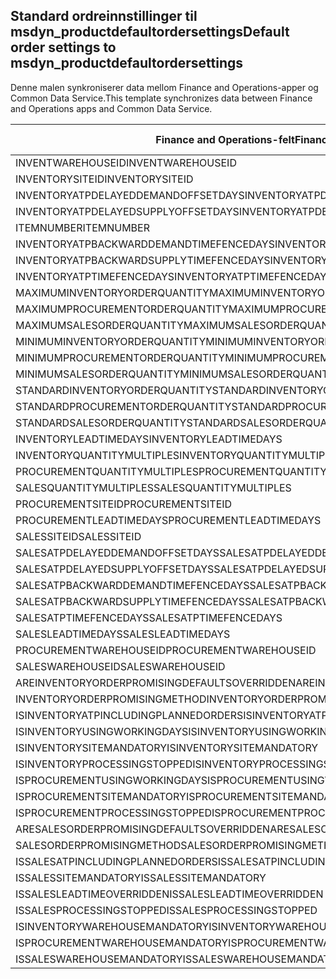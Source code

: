 ## <a name="default-order-settings-to-msdyn_productdefaultordersettings"></a><span data-ttu-id="2027a-101">Standard ordreinnstillinger til msdyn_productdefaultordersettings</span><span class="sxs-lookup"><span data-stu-id="2027a-101">Default order settings to msdyn_productdefaultordersettings</span></span>

<span data-ttu-id="2027a-102">Denne malen synkroniserer data mellom Finance and Operations-apper og Common Data Service.</span><span class="sxs-lookup"><span data-stu-id="2027a-102">This template synchronizes data between Finance and Operations apps and Common Data Service.</span></span>

<span data-ttu-id="2027a-103">Finance and Operations-felt</span><span class="sxs-lookup"><span data-stu-id="2027a-103">Finance and Operations field</span></span> | <span data-ttu-id="2027a-104">Tilordningstype</span><span class="sxs-lookup"><span data-stu-id="2027a-104">Map type</span></span> | <span data-ttu-id="2027a-105">Annet Dynamics 365-felt</span><span class="sxs-lookup"><span data-stu-id="2027a-105">Other Dynamics 365 field</span></span> | <span data-ttu-id="2027a-106">Standardverdi</span><span class="sxs-lookup"><span data-stu-id="2027a-106">Default value</span></span>
---|---|---|---
<span data-ttu-id="2027a-107">INVENTWAREHOUSEID</span><span class="sxs-lookup"><span data-stu-id="2027a-107">INVENTWAREHOUSEID</span></span> | = | <span data-ttu-id="2027a-108">msdyn_inventorywarehouse.msdyn_warehouseidentifier</span><span class="sxs-lookup"><span data-stu-id="2027a-108">msdyn_inventorywarehouse.msdyn_warehouseidentifier</span></span> | 
<span data-ttu-id="2027a-109">INVENTORYSITEID</span><span class="sxs-lookup"><span data-stu-id="2027a-109">INVENTORYSITEID</span></span> | = | <span data-ttu-id="2027a-110">msdyn_inventorysite.msdyn_siteid</span><span class="sxs-lookup"><span data-stu-id="2027a-110">msdyn_inventorysite.msdyn_siteid</span></span> | 
<span data-ttu-id="2027a-111">INVENTORYATPDELAYEDDEMANDOFFSETDAYS</span><span class="sxs-lookup"><span data-stu-id="2027a-111">INVENTORYATPDELAYEDDEMANDOFFSETDAYS</span></span> | = | <span data-ttu-id="2027a-112">msdyn_inventoryatpdelayeddemandoffsetdays</span><span class="sxs-lookup"><span data-stu-id="2027a-112">msdyn_inventoryatpdelayeddemandoffsetdays</span></span> | 
<span data-ttu-id="2027a-113">INVENTORYATPDELAYEDSUPPLYOFFSETDAYS</span><span class="sxs-lookup"><span data-stu-id="2027a-113">INVENTORYATPDELAYEDSUPPLYOFFSETDAYS</span></span> | = | <span data-ttu-id="2027a-114">msdyn_inventoryatpdelayedsupplyoffsetdays</span><span class="sxs-lookup"><span data-stu-id="2027a-114">msdyn_inventoryatpdelayedsupplyoffsetdays</span></span> | 
<span data-ttu-id="2027a-115">ITEMNUMBER</span><span class="sxs-lookup"><span data-stu-id="2027a-115">ITEMNUMBER</span></span> | = | <span data-ttu-id="2027a-116">msdyn_itemnumber.msdyn_itemnumber</span><span class="sxs-lookup"><span data-stu-id="2027a-116">msdyn_itemnumber.msdyn_itemnumber</span></span> | 
<span data-ttu-id="2027a-117">INVENTORYATPBACKWARDDEMANDTIMEFENCEDAYS</span><span class="sxs-lookup"><span data-stu-id="2027a-117">INVENTORYATPBACKWARDDEMANDTIMEFENCEDAYS</span></span> | = | <span data-ttu-id="2027a-118">msdyn_inventoryatpbackwarddemandtimefencedays</span><span class="sxs-lookup"><span data-stu-id="2027a-118">msdyn_inventoryatpbackwarddemandtimefencedays</span></span> | 
<span data-ttu-id="2027a-119">INVENTORYATPBACKWARDSUPPLYTIMEFENCEDAYS</span><span class="sxs-lookup"><span data-stu-id="2027a-119">INVENTORYATPBACKWARDSUPPLYTIMEFENCEDAYS</span></span> | = | <span data-ttu-id="2027a-120">msdyn_inventoryatpbackwardsupplytimefencedays</span><span class="sxs-lookup"><span data-stu-id="2027a-120">msdyn_inventoryatpbackwardsupplytimefencedays</span></span> | 
<span data-ttu-id="2027a-121">INVENTORYATPTIMEFENCEDAYS</span><span class="sxs-lookup"><span data-stu-id="2027a-121">INVENTORYATPTIMEFENCEDAYS</span></span> | = | <span data-ttu-id="2027a-122">msdyn_inventoryatptimefencedays</span><span class="sxs-lookup"><span data-stu-id="2027a-122">msdyn_inventoryatptimefencedays</span></span> | 
<span data-ttu-id="2027a-123">MAXIMUMINVENTORYORDERQUANTITY</span><span class="sxs-lookup"><span data-stu-id="2027a-123">MAXIMUMINVENTORYORDERQUANTITY</span></span> | = | <span data-ttu-id="2027a-124">msdyn_maximuminventoryorderquantity</span><span class="sxs-lookup"><span data-stu-id="2027a-124">msdyn_maximuminventoryorderquantity</span></span> | 
<span data-ttu-id="2027a-125">MAXIMUMPROCUREMENTORDERQUANTITY</span><span class="sxs-lookup"><span data-stu-id="2027a-125">MAXIMUMPROCUREMENTORDERQUANTITY</span></span> | = | <span data-ttu-id="2027a-126">msdyn_maximumprocurementorderquantity</span><span class="sxs-lookup"><span data-stu-id="2027a-126">msdyn_maximumprocurementorderquantity</span></span> | 
<span data-ttu-id="2027a-127">MAXIMUMSALESORDERQUANTITY</span><span class="sxs-lookup"><span data-stu-id="2027a-127">MAXIMUMSALESORDERQUANTITY</span></span> | = | <span data-ttu-id="2027a-128">msdyn_maximumsalesorderquantity</span><span class="sxs-lookup"><span data-stu-id="2027a-128">msdyn_maximumsalesorderquantity</span></span> | 
<span data-ttu-id="2027a-129">MINIMUMINVENTORYORDERQUANTITY</span><span class="sxs-lookup"><span data-stu-id="2027a-129">MINIMUMINVENTORYORDERQUANTITY</span></span> | = | <span data-ttu-id="2027a-130">msdyn_minimuminventoryorderquantity</span><span class="sxs-lookup"><span data-stu-id="2027a-130">msdyn_minimuminventoryorderquantity</span></span> | 
<span data-ttu-id="2027a-131">MINIMUMPROCUREMENTORDERQUANTITY</span><span class="sxs-lookup"><span data-stu-id="2027a-131">MINIMUMPROCUREMENTORDERQUANTITY</span></span> | = | <span data-ttu-id="2027a-132">msdyn_minimumprocurementorderquantity</span><span class="sxs-lookup"><span data-stu-id="2027a-132">msdyn_minimumprocurementorderquantity</span></span> | 
<span data-ttu-id="2027a-133">MINIMUMSALESORDERQUANTITY</span><span class="sxs-lookup"><span data-stu-id="2027a-133">MINIMUMSALESORDERQUANTITY</span></span> | = | <span data-ttu-id="2027a-134">msdyn_minimumsalesorderquantity</span><span class="sxs-lookup"><span data-stu-id="2027a-134">msdyn_minimumsalesorderquantity</span></span> | 
<span data-ttu-id="2027a-135">STANDARDINVENTORYORDERQUANTITY</span><span class="sxs-lookup"><span data-stu-id="2027a-135">STANDARDINVENTORYORDERQUANTITY</span></span> | = | <span data-ttu-id="2027a-136">msdyn_standardinventoryorderquantity</span><span class="sxs-lookup"><span data-stu-id="2027a-136">msdyn_standardinventoryorderquantity</span></span> | 
<span data-ttu-id="2027a-137">STANDARDPROCUREMENTORDERQUANTITY</span><span class="sxs-lookup"><span data-stu-id="2027a-137">STANDARDPROCUREMENTORDERQUANTITY</span></span> | = | <span data-ttu-id="2027a-138">msdyn_standardprocurementorderquantity</span><span class="sxs-lookup"><span data-stu-id="2027a-138">msdyn_standardprocurementorderquantity</span></span> | 
<span data-ttu-id="2027a-139">STANDARDSALESORDERQUANTITY</span><span class="sxs-lookup"><span data-stu-id="2027a-139">STANDARDSALESORDERQUANTITY</span></span> | = | <span data-ttu-id="2027a-140">msdyn_standardsalesorderquantity</span><span class="sxs-lookup"><span data-stu-id="2027a-140">msdyn_standardsalesorderquantity</span></span> | 
<span data-ttu-id="2027a-141">INVENTORYLEADTIMEDAYS</span><span class="sxs-lookup"><span data-stu-id="2027a-141">INVENTORYLEADTIMEDAYS</span></span> | = | <span data-ttu-id="2027a-142">msdyn_inventoryleadtimedays</span><span class="sxs-lookup"><span data-stu-id="2027a-142">msdyn_inventoryleadtimedays</span></span> | 
<span data-ttu-id="2027a-143">INVENTORYQUANTITYMULTIPLES</span><span class="sxs-lookup"><span data-stu-id="2027a-143">INVENTORYQUANTITYMULTIPLES</span></span> | = | <span data-ttu-id="2027a-144">msdyn_inventoryquantitymultiples</span><span class="sxs-lookup"><span data-stu-id="2027a-144">msdyn_inventoryquantitymultiples</span></span> | 
<span data-ttu-id="2027a-145">PROCUREMENTQUANTITYMULTIPLES</span><span class="sxs-lookup"><span data-stu-id="2027a-145">PROCUREMENTQUANTITYMULTIPLES</span></span> | = | <span data-ttu-id="2027a-146">msdyn_procurementquantitymultiples</span><span class="sxs-lookup"><span data-stu-id="2027a-146">msdyn_procurementquantitymultiples</span></span> | 
<span data-ttu-id="2027a-147">SALESQUANTITYMULTIPLES</span><span class="sxs-lookup"><span data-stu-id="2027a-147">SALESQUANTITYMULTIPLES</span></span> | = | <span data-ttu-id="2027a-148">msdyn_salesquantitymultiples</span><span class="sxs-lookup"><span data-stu-id="2027a-148">msdyn_salesquantitymultiples</span></span> | 
<span data-ttu-id="2027a-149">PROCUREMENTSITEID</span><span class="sxs-lookup"><span data-stu-id="2027a-149">PROCUREMENTSITEID</span></span> | = | <span data-ttu-id="2027a-150">msdyn_procurementsite.msdyn_siteid</span><span class="sxs-lookup"><span data-stu-id="2027a-150">msdyn_procurementsite.msdyn_siteid</span></span> | 
<span data-ttu-id="2027a-151">PROCUREMENTLEADTIMEDAYS</span><span class="sxs-lookup"><span data-stu-id="2027a-151">PROCUREMENTLEADTIMEDAYS</span></span> | = | <span data-ttu-id="2027a-152">msdyn_procurementleadtimedays</span><span class="sxs-lookup"><span data-stu-id="2027a-152">msdyn_procurementleadtimedays</span></span> | 
<span data-ttu-id="2027a-153">SALESSITEID</span><span class="sxs-lookup"><span data-stu-id="2027a-153">SALESSITEID</span></span> | = | <span data-ttu-id="2027a-154">msdyn_salessite.msdyn_siteid</span><span class="sxs-lookup"><span data-stu-id="2027a-154">msdyn_salessite.msdyn_siteid</span></span> | 
<span data-ttu-id="2027a-155">SALESATPDELAYEDDEMANDOFFSETDAYS</span><span class="sxs-lookup"><span data-stu-id="2027a-155">SALESATPDELAYEDDEMANDOFFSETDAYS</span></span> | = | <span data-ttu-id="2027a-156">msdyn_salesatpdelayeddemandoffsetdays</span><span class="sxs-lookup"><span data-stu-id="2027a-156">msdyn_salesatpdelayeddemandoffsetdays</span></span> | 
<span data-ttu-id="2027a-157">SALESATPDELAYEDSUPPLYOFFSETDAYS</span><span class="sxs-lookup"><span data-stu-id="2027a-157">SALESATPDELAYEDSUPPLYOFFSETDAYS</span></span> | = | <span data-ttu-id="2027a-158">msdyn_salesatpdelayedsupplyoffsetdays</span><span class="sxs-lookup"><span data-stu-id="2027a-158">msdyn_salesatpdelayedsupplyoffsetdays</span></span> | 
<span data-ttu-id="2027a-159">SALESATPBACKWARDDEMANDTIMEFENCEDAYS</span><span class="sxs-lookup"><span data-stu-id="2027a-159">SALESATPBACKWARDDEMANDTIMEFENCEDAYS</span></span> | = | <span data-ttu-id="2027a-160">msdyn_salesatpbackwarddemandtimefencedays</span><span class="sxs-lookup"><span data-stu-id="2027a-160">msdyn_salesatpbackwarddemandtimefencedays</span></span> | 
<span data-ttu-id="2027a-161">SALESATPBACKWARDSUPPLYTIMEFENCEDAYS</span><span class="sxs-lookup"><span data-stu-id="2027a-161">SALESATPBACKWARDSUPPLYTIMEFENCEDAYS</span></span> | = | <span data-ttu-id="2027a-162">msdyn_salesatpbackwardsupplytimefencedays</span><span class="sxs-lookup"><span data-stu-id="2027a-162">msdyn_salesatpbackwardsupplytimefencedays</span></span> | 
<span data-ttu-id="2027a-163">SALESATPTIMEFENCEDAYS</span><span class="sxs-lookup"><span data-stu-id="2027a-163">SALESATPTIMEFENCEDAYS</span></span> | = | <span data-ttu-id="2027a-164">msdyn_salesatptimefencedays</span><span class="sxs-lookup"><span data-stu-id="2027a-164">msdyn_salesatptimefencedays</span></span> | 
<span data-ttu-id="2027a-165">SALESLEADTIMEDAYS</span><span class="sxs-lookup"><span data-stu-id="2027a-165">SALESLEADTIMEDAYS</span></span> | = | <span data-ttu-id="2027a-166">msdyn_salesleadtimedays</span><span class="sxs-lookup"><span data-stu-id="2027a-166">msdyn_salesleadtimedays</span></span> | 
<span data-ttu-id="2027a-167">PROCUREMENTWAREHOUSEID</span><span class="sxs-lookup"><span data-stu-id="2027a-167">PROCUREMENTWAREHOUSEID</span></span> | = | <span data-ttu-id="2027a-168">msdyn_procurementwarehouse.msdyn_warehouseidentifier</span><span class="sxs-lookup"><span data-stu-id="2027a-168">msdyn_procurementwarehouse.msdyn_warehouseidentifier</span></span> | 
<span data-ttu-id="2027a-169">SALESWAREHOUSEID</span><span class="sxs-lookup"><span data-stu-id="2027a-169">SALESWAREHOUSEID</span></span> | = | <span data-ttu-id="2027a-170">msdyn_saleswarehouse.msdyn_warehouseidentifier</span><span class="sxs-lookup"><span data-stu-id="2027a-170">msdyn_saleswarehouse.msdyn_warehouseidentifier</span></span> | 
<span data-ttu-id="2027a-171">AREINVENTORYORDERPROMISINGDEFAULTSOVERRIDDEN</span><span class="sxs-lookup"><span data-stu-id="2027a-171">AREINVENTORYORDERPROMISINGDEFAULTSOVERRIDDEN</span></span> | >< | <span data-ttu-id="2027a-172">msdyn_areinventoryorderdefaultsoverridden</span><span class="sxs-lookup"><span data-stu-id="2027a-172">msdyn_areinventoryorderdefaultsoverridden</span></span> | 
<span data-ttu-id="2027a-173">INVENTORYORDERPROMISINGMETHOD</span><span class="sxs-lookup"><span data-stu-id="2027a-173">INVENTORYORDERPROMISINGMETHOD</span></span> | >< | <span data-ttu-id="2027a-174">msdyn_inventoryorderpromisingmethod</span><span class="sxs-lookup"><span data-stu-id="2027a-174">msdyn_inventoryorderpromisingmethod</span></span> | 
<span data-ttu-id="2027a-175">ISINVENTORYATPINCLUDINGPLANNEDORDERS</span><span class="sxs-lookup"><span data-stu-id="2027a-175">ISINVENTORYATPINCLUDINGPLANNEDORDERS</span></span> | >< | <span data-ttu-id="2027a-176">msdyn_isinventoryatpincludingplannedorders</span><span class="sxs-lookup"><span data-stu-id="2027a-176">msdyn_isinventoryatpincludingplannedorders</span></span> | 
<span data-ttu-id="2027a-177">ISINVENTORYUSINGWORKINGDAYS</span><span class="sxs-lookup"><span data-stu-id="2027a-177">ISINVENTORYUSINGWORKINGDAYS</span></span> | >< | <span data-ttu-id="2027a-178">msdyn_isinventoryusingworkingdays</span><span class="sxs-lookup"><span data-stu-id="2027a-178">msdyn_isinventoryusingworkingdays</span></span> | 
<span data-ttu-id="2027a-179">ISINVENTORYSITEMANDATORY</span><span class="sxs-lookup"><span data-stu-id="2027a-179">ISINVENTORYSITEMANDATORY</span></span> | >< | <span data-ttu-id="2027a-180">msdyn_isinventorysitemandatory</span><span class="sxs-lookup"><span data-stu-id="2027a-180">msdyn_isinventorysitemandatory</span></span> | 
<span data-ttu-id="2027a-181">ISINVENTORYPROCESSINGSTOPPED</span><span class="sxs-lookup"><span data-stu-id="2027a-181">ISINVENTORYPROCESSINGSTOPPED</span></span> | >< | <span data-ttu-id="2027a-182">msdyn_isinventoryprocessingstopped</span><span class="sxs-lookup"><span data-stu-id="2027a-182">msdyn_isinventoryprocessingstopped</span></span> | 
<span data-ttu-id="2027a-183">ISPROCUREMENTUSINGWORKINGDAYS</span><span class="sxs-lookup"><span data-stu-id="2027a-183">ISPROCUREMENTUSINGWORKINGDAYS</span></span> | >< | <span data-ttu-id="2027a-184">msdyn_isprocurementusingworkingdays</span><span class="sxs-lookup"><span data-stu-id="2027a-184">msdyn_isprocurementusingworkingdays</span></span> | 
<span data-ttu-id="2027a-185">ISPROCUREMENTSITEMANDATORY</span><span class="sxs-lookup"><span data-stu-id="2027a-185">ISPROCUREMENTSITEMANDATORY</span></span> | >< | <span data-ttu-id="2027a-186">msdyn_isprocurementsitemandatory</span><span class="sxs-lookup"><span data-stu-id="2027a-186">msdyn_isprocurementsitemandatory</span></span> | 
<span data-ttu-id="2027a-187">ISPROCUREMENTPROCESSINGSTOPPED</span><span class="sxs-lookup"><span data-stu-id="2027a-187">ISPROCUREMENTPROCESSINGSTOPPED</span></span> | >< | <span data-ttu-id="2027a-188">msdyn_isprocurementprocessingstopped</span><span class="sxs-lookup"><span data-stu-id="2027a-188">msdyn_isprocurementprocessingstopped</span></span> | 
<span data-ttu-id="2027a-189">ARESALESORDERPROMISINGDEFAULTSOVERRIDDEN</span><span class="sxs-lookup"><span data-stu-id="2027a-189">ARESALESORDERPROMISINGDEFAULTSOVERRIDDEN</span></span> | >< | <span data-ttu-id="2027a-190">msdyn_aresalesorderdefaultsoverridden</span><span class="sxs-lookup"><span data-stu-id="2027a-190">msdyn_aresalesorderdefaultsoverridden</span></span> | 
<span data-ttu-id="2027a-191">SALESORDERPROMISINGMETHOD</span><span class="sxs-lookup"><span data-stu-id="2027a-191">SALESORDERPROMISINGMETHOD</span></span> | >< | <span data-ttu-id="2027a-192">msdyn_salesorderpromisingmethod</span><span class="sxs-lookup"><span data-stu-id="2027a-192">msdyn_salesorderpromisingmethod</span></span> | 
<span data-ttu-id="2027a-193">ISSALESATPINCLUDINGPLANNEDORDERS</span><span class="sxs-lookup"><span data-stu-id="2027a-193">ISSALESATPINCLUDINGPLANNEDORDERS</span></span> | >< | <span data-ttu-id="2027a-194">msdyn_issalesatpincludingplannedorders</span><span class="sxs-lookup"><span data-stu-id="2027a-194">msdyn_issalesatpincludingplannedorders</span></span> | 
<span data-ttu-id="2027a-195">ISSALESSITEMANDATORY</span><span class="sxs-lookup"><span data-stu-id="2027a-195">ISSALESSITEMANDATORY</span></span> | >< | <span data-ttu-id="2027a-196">msdyn_issalessitemandatory</span><span class="sxs-lookup"><span data-stu-id="2027a-196">msdyn_issalessitemandatory</span></span> | 
<span data-ttu-id="2027a-197">ISSALESLEADTIMEOVERRIDDEN</span><span class="sxs-lookup"><span data-stu-id="2027a-197">ISSALESLEADTIMEOVERRIDDEN</span></span> | >< | <span data-ttu-id="2027a-198">msdyn_issalesleadtimeoverridden</span><span class="sxs-lookup"><span data-stu-id="2027a-198">msdyn_issalesleadtimeoverridden</span></span> | 
<span data-ttu-id="2027a-199">ISSALESPROCESSINGSTOPPED</span><span class="sxs-lookup"><span data-stu-id="2027a-199">ISSALESPROCESSINGSTOPPED</span></span> | >< | <span data-ttu-id="2027a-200">msdyn_issalesprocessingstopped</span><span class="sxs-lookup"><span data-stu-id="2027a-200">msdyn_issalesprocessingstopped</span></span> | 
<span data-ttu-id="2027a-201">ISINVENTORYWAREHOUSEMANDATORY</span><span class="sxs-lookup"><span data-stu-id="2027a-201">ISINVENTORYWAREHOUSEMANDATORY</span></span> | >< | <span data-ttu-id="2027a-202">msdyn_isinventorywarehousemandatory</span><span class="sxs-lookup"><span data-stu-id="2027a-202">msdyn_isinventorywarehousemandatory</span></span> | 
<span data-ttu-id="2027a-203">ISPROCUREMENTWAREHOUSEMANDATORY</span><span class="sxs-lookup"><span data-stu-id="2027a-203">ISPROCUREMENTWAREHOUSEMANDATORY</span></span> | >< | <span data-ttu-id="2027a-204">msdyn_isprocurementwarehousemandatory</span><span class="sxs-lookup"><span data-stu-id="2027a-204">msdyn_isprocurementwarehousemandatory</span></span> | 
<span data-ttu-id="2027a-205">ISSALESWAREHOUSEMANDATORY</span><span class="sxs-lookup"><span data-stu-id="2027a-205">ISSALESWAREHOUSEMANDATORY</span></span> | >< | <span data-ttu-id="2027a-206">msdyn_issaleswarehousemandatory</span><span class="sxs-lookup"><span data-stu-id="2027a-206">msdyn_issaleswarehousemandatory</span></span> | 
